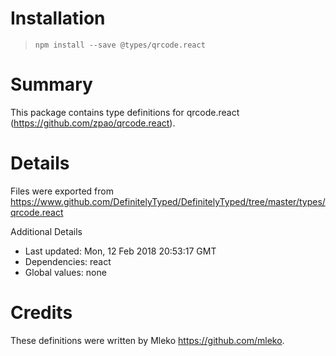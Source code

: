 # Installation
> `npm install --save @types/qrcode.react`

# Summary
This package contains type definitions for qrcode.react (https://github.com/zpao/qrcode.react).

# Details
Files were exported from https://www.github.com/DefinitelyTyped/DefinitelyTyped/tree/master/types/qrcode.react

Additional Details
 * Last updated: Mon, 12 Feb 2018 20:53:17 GMT
 * Dependencies: react
 * Global values: none

# Credits
These definitions were written by Mleko <https://github.com/mleko>.

